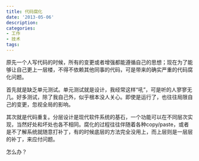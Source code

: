 ```yaml
---
title: 代码腐化
date: '2013-05-06'
description:
categories:
- 工作
- 技术
tags:
---
```


原先一个人写代码的时候，所有的变更或者增强都能遵循自己的思想；现在为了能够让自己更上一层楼，不得不依赖其他同事的代码，可是带来的确实严重的代码腐化问题。

首先就是缺乏单元测试。单元测试就是设计，我经常这样“吼”，可是听的人寥寥无几。好多测试，除了我自己外，似乎根本没人关心。即使是运行了，也往往局限自己的变更，忽视全局的影响。

其次就是代码重复。分层设计是现代软件系统的基石，一个功能可以在不同层次实现，当然好处和坏处也各不相同。腐化的过程往往伴随着各种copy/paste，或者是不了解系统就随意打补丁，有的时候底层的方法完全没用上，而上层则是一层层的补丁，来应付问题。

怎么办？

